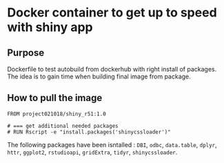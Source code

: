 Docker container to get up to speed with shiny app
================

## Purpose

Dockerfile to test autobuild from dockerhub with right install of
packages. The idea is to gain time when building final image from
package.

## How to pull the image

``` docker
FROM project021018/shiny_r51:1.0

# === get additional needed packages
# RUN Rscript -e "install.packages('shinycssloader')"
```

The following packages have been isntalled : `DBI`, `odbc`,
`data.table`, `dplyr`, `httr`, `ggplot2`, `rstudioapi`, `gridExtra`,
`tidyr`, `shinycssloader`.
